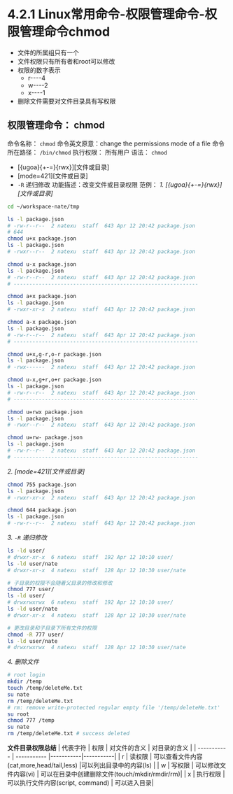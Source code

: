 # 4.2.1 Linux常用命令-权限管理命令-权限管理命令chmod

- 文件的所属组只有一个
- 文件权限只有所有者和root可以修改
- 权限的数字表示
    - r----4
    - w----2
    - x----1
- 删除文件需要对文件目录具有写权限

## 权限管理命令： chmod
命令名称： `chmod`
命令英文原意：change the permissions mode of a file
命令所在路径： `/bin/chmod`
执行权限： 所有用户
语法： `chmod`
- [{ugoa}{+-=}{rwx}][文件或目录]
- [mode=421][文件或目录]
- `-R` 递归修改
功能描述：改变文件或目录权限
范例：
*1. [{ugoa}{+-=}{rwx}][文件或目录]*
```bash
cd ~/workspace-nate/tmp

ls -l package.json
# -rw-r--r--  2 natexu  staff  643 Apr 12 20:42 package.json
# 644
chmod u+x package.json
ls -l package.json
# -rwxr--r--  2 natexu  staff  643 Apr 12 20:42 package.json

chmod u-x package.json
ls -l package.json
# -rw-r--r--  2 natexu  staff  643 Apr 12 20:42 package.json
# -----------------------------------------------------------

chmod a+x package.json
ls -l package.json
# -rwxr-xr-x  2 natexu  staff  643 Apr 12 20:42 package.json

chmod a-x package.json
ls -l package.json
# -rw-r--r--  2 natexu  staff  643 Apr 12 20:42 package.json
# -----------------------------------------------------------

chmod u+x,g-r,o-r package.json
ls -l package.json
# -rwx------  2 natexu  staff  643 Apr 12 20:42 package.json

chmod u-x,g+r,o+r package.json
ls -l package.json
# -rw-r--r--  2 natexu  staff  643 Apr 12 20:42 package.json
# -----------------------------------------------------------

chmod u=rwx package.json
ls -l package.json
# -rwxr--r--  2 natexu  staff  643 Apr 12 20:42 package.json

chmod u=rw- package.json
ls -l package.json
# -rw-r--r--  2 natexu  staff  643 Apr 12 20:42 package.json
# -----------------------------------------------------------
```
*2. [mode=421][文件或目录]*
```bash
chmod 755 package.json
ls -l package.json
# -rwxr-xr-x  2 natexu  staff  643 Apr 12 20:42 package.json

chmod 644 package.json
ls -l package.json
# -rw-r--r--  2 natexu  staff  643 Apr 12 20:42 package.json
```
*3. `-R` 递归修改*
```bash
ls -ld user/
# drwxr-xr-x  6 natexu  staff  192 Apr 12 10:10 user/
ls -ld user/nate
# drwxr-xr-x  4 natexu  staff  128 Apr 12 10:30 user/nate

# 子目录的权限不会随着父目录的修改和修改
chmod 777 user/
ls -ld user/
# drwxrwxrwx  6 natexu  staff  192 Apr 12 10:10 user/
ls -ld user/nate
# drwxr-xr-x  4 natexu  staff  128 Apr 12 10:30 user/nate

# 更改目录和子目录下所有文件的权限
chmod -R 777 user/
ls -ld user/nate
# drwxrwxrwx  4 natexu  staff  128 Apr 12 10:30 user/nate
```

*4. 删除文件*
```bash
# root login
mkdir /temp
touch /temp/deleteMe.txt
su nate
rm /temp/deleteMe.txt
# rm: remove write-protected regular empty file '/temp/deleteMe.txt'
su root
chmod 777 /temp
su nate
rm /temp/deleteMe.txt # success deleted
```

**文件目录权限总结**
| 代表字符      | 权限 | 对文件的含义 | 对目录的含义 |
| ----------- | ----------- |-----------|-----------|
| r      |  读权限    | 可以查看文件内容(cat,more,head/tail,less) |可以列出目录中的内容(ls) |
| w      |  写权限    | 可以修改文件内容(vi) | 可以在目录中创建删除文件(touch/mkdir/rmdir/rm)|
| x      |  执行权限   | 可以执行文件内容(script, command) | 可以进入目录|
